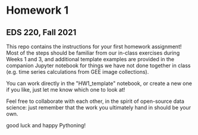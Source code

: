 # Homework 1
## EDS 220, Fall 2021

This repo contains the instructions for your first homework assignment! Most of the steps should be familiar from our in-class exercises during Weeks 1 and 3, and additional template examples are provided in the companion Jupyter notebook for things we have not done together in class (e.g. time series calculations from GEE image collections).

You can work directly in the "HW1_template" notebook, or create a new one if you like, just let me know which one to look at!

Feel free to collaborate with each other, in the spirit of open-source data science: just remember that the work you ultimately hand in should be your own.

good luck and happy Pythoning!
